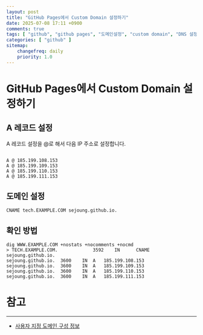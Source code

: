 ```yaml
---
layout: post
title: "GitHub Pages에서 Custom Domain 설정하기"
date: 2025-07-08 17:11 +0900
comments: true
tags: [ "github", "github pages", "도메인설정", "custom domain", "DNS 설정" ]
categories: [ "github" ]
sitemap:
    changefreq: daily
    priority: 1.0
---
```


# GitHub Pages에서 Custom Domain 설정하기

## A 레코드 설정

A 레코드 설정을 @로 해서 다음 IP 주소로 설정합니다. 

```

A @ 185.199.108.153
A @ 185.199.109.153
A @ 185.199.110.153
A @ 185.199.111.153

```

## 도메인 설정

```
CNAME tech.EXAMPLE.COM sejoung.github.io.
```


## 확인 방법

```
dig WWW.EXAMPLE.COM +nostats +nocomments +nocmd
> TECH.EXAMPLE.COM.             3592    IN      CNAME   sejoung.github.io.
sejoung.github.io.	3600	IN	A	185.199.108.153
sejoung.github.io.	3600	IN	A	185.199.109.153
sejoung.github.io.	3600	IN	A	185.199.110.153
sejoung.github.io.	3600	IN	A	185.199.111.153

```


# 참고

-----

* [사용자 지정 도메인 구성 정보](https://docs.github.com/ko/pages/configuring-a-custom-domain-for-your-github-pages-site/managing-a-custom-domain-for-your-github-pages-site#configuring-an-apex-domain)
